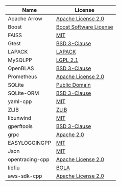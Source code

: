 





| Name          | License                                                      |
| ------------- | ------------------------------------------------------------ |
| Apache Arrow  | [Apache License 2.0](https://github.com/apache/arrow/blob/master/LICENSE.txt)                                           |
| Boost         | [Boost Software License](https://github.com/boostorg/boost/blob/master/LICENSE_1_0.txt)                                       |
| FAISS         | [MIT](https://github.com/facebookresearch/faiss/blob/master/LICENSE)                                                          |
| Gtest         | [BSD 3-Clause](https://github.com/google/googletest/blob/master/LICENSE)                                                 |
| LAPACK        | [LAPACK](https://github.com/Reference-LAPACK/lapack/blob/master/LICENSE)                                                 |
| MySQLPP       | [LGPL 2.1](https://tangentsoft.com/mysqlpp/artifact/b128a66dab867923)                                                     |
| OpenBLAS      | [BSD 3-Clause](https://github.com/xianyi/OpenBLAS/blob/develop/LICENSE)                                                 |
| Prometheus    | [Apache License 2.0](https://github.com/prometheus/prometheus/blob/master/LICENSE)                                           |
| SQLite        | [Public Domain](https://www.sqlite.org/copyright.html)       |
| SQLite-ORM    | [BSD 3-Clause](https://github.com/fnc12/sqlite_orm/blob/master/LICENSE)                                                 |
| yaml-cpp      | [MIT](https://github.com/jbeder/yaml-cpp/blob/master/LICENSE)                                                          |
| ZLIB          | [ZLIB](http://zlib.net/zlib_license.html)                    |
| libunwind     | [MIT](https://github.com/libunwind/libunwind/blob/master/LICENSE)                                                          |
| gperftools    | [BSD 3-Clause](https://github.com/gperftools/gperftools/blob/master/COPYING)                                                 |
| grpc          | [Apache 2.0](https://github.com/grpc/grpc/blob/master/LICENSE)                                                   |
| EASYLOGGINGPP | [MIT](https://github.com/zuhd-org/easyloggingpp/blob/master/LICENSE)                                                          |
| Json          | [MIT](https://github.com/nlohmann/json/blob/develop/LICENSE.MIT)                                                          |
| opentracing-cpp | [Apache License 2.0](https://github.com/opentracing/opentracing-cpp/blob/master/LICENSE)                                     |
| libfiu        | [BOLA](https://github.com/albertito/libfiu/blob/master/LICENSE)                                                          |
| aws-sdk-cpp   | [Apache License 2.0](https://github.com/cydrain/aws-sdk-cpp/blob/master/LICENSE)                                              |

